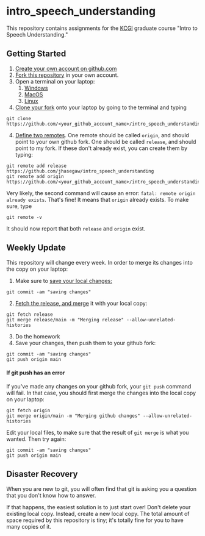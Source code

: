 # intro_speech_understanding

This repository contains assignments for the <a
href="https://www.kcg.edu/">KCGI</a> graduate course "Intro to Speech
Understanding."

## Getting Started

1. <a href="https://docs.github.com/en/get-started/start-your-journey/creating-an-account-on-github">Create your own account on github.com</a>
1. <a href="https://docs.github.com/en/pull-requests/collaborating-with-pull-requests/working-with-forks/fork-a-repo">Fork this repository</a> in your own account.
2. Open a terminal on your laptop:
    1. <a href="https://learn.microsoft.com/en-us/windows/terminal/install">Windows</a>
    1. <a href="https://support.apple.com/guide/terminal/open-or-quit-terminal-apd5265185d-f365-44cb-8b09-71a064a42125/mac">MacOS</a>
    1. <a href="https://ubuntu.com/tutorials/command-line-for-beginners#3-opening-a-terminal">Linux</a>
3. <a href="https://docs.github.com/en/repositories/creating-and-managing-repositories/cloning-a-repository">Clone your fork</a> onto your laptop by going to the terminal and typing
```
git clone https://github.com/<your_github_account_name>/intro_speech_understanding
```
4. <a href="https://docs.github.com/en/get-started/git-basics/managing-remote-repositories">Define two remotes</a>.  One remote should be called `origin`, and should point to your own github fork. One should be called `release`, and should point to my fork.  If these don't already exist, you can create them by typing:
```
git remote add release https://github.com/jhasegaw/intro_speech_understanding
git remote add origin https://github.com/<your_github_account_name>/intro_speech_understanding
```
Very likely, the second command will cause an error: `fatal: remote origin already exists`.  That's fine!  It means that `origin` already exists.  To make sure, type
```
git remote -v
```
It should now report that both `release` and `origin` exist.


## Weekly Update

This repository will change every week.  In order to merge its changes
into the copy on your laptop:

1. Make sure to <a href="https://git-scm.com/docs/git-commit">save your local changes:</a>
```
git commit -am "saving changes"
```
2. <a href="https://git-scm.com/docs/git-fetch">Fetch the release, and <a href="https://git-scm.com/docs/git-merge">merge</a> it with your local copy:
```
git fetch release
git merge release/main -m "Merging release" --allow-unrelated-histories
```
3. Do the homework
4. Save your changes, then push them to your github fork:
```
git commit -am "saving changes"
git push origin main
```

#### If git push has an error
If you've made any changes on your github fork, your `git push` command will fail.  In that case, you should first merge the changes into the local copy on your laptop:
```
git fetch origin
git merge origin/main -m "Merging github changes" --allow-unrelated-histories
```
Edit your local files, to make sure that the result of `git merge` is what you wanted.  Then try again:
```
git commit -am "saving changes"
git push origin main
```


## Disaster Recovery

When you are new to git, you will often find that git is asking you a
question that you don't know how to answer.

If that happens, the easiest solution is to just start over!  Don't
delete your existing local copy.  Instead, create a new local copy.
The total amount of space required by this repository is tiny; it's
totally fine for you to have many copies of it.

